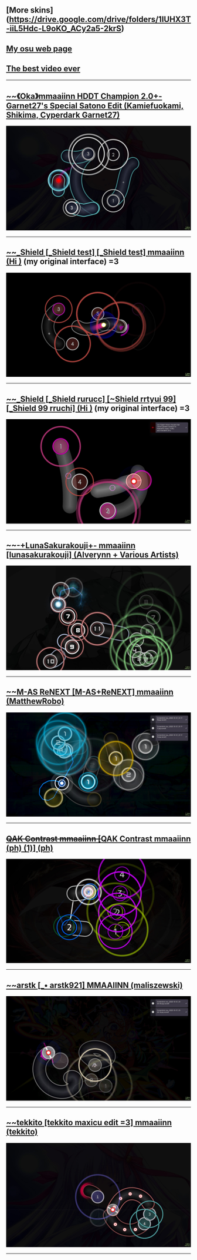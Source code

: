 </p>

## [More skins] (https://drive.google.com/drive/folders/1IUHX3T-iiL5Hdc-L9oKO_ACy2a5-2krS)
## [My osu web page](https://osu.ppy.sh/users/12096299)
## [The best video ever](https://www.tiktok.com/@danbaker634/video/7523722854408506655?is_from_webapp=1&sender_device=pc)
---

## [~~《Oka》mmaaiinn HDDT Champion 2.0+-Garnet27's Special Satono Edit (Kamiefuokami, Shikima, Cyperdark Garnet27)](https://drive.google.com/file/d/1xmU-m49LhRdws7Wkw6M0eDTyqN7L6GfW/view?usp=drive_link)

<p align="center">
    <img src="https://github.com/hahahihihehehe/5mi5_maxicu_osu_skins/blob/main/osu_2025-10-07_10-29-55.jpg" alt="HDDT/DT/AR=11">
  </a>
</p>

---

## [~~_Shield [_Shield test] [_Shield test] mmaaiinn (Hi )](https://drive.google.com/file/d/1cSYh6oZ_6P2HFAsPDVNc04PyUkpB7Fx3/view?usp=drive_link) (my original interface) =3

<p align="center">
    <img src="https://github.com/hahahihihehehe/5mi5_maxicu_osu_skins/blob/main/osu_2025-10-07_10-09-49.jpg" alt="HD/NM">
  </a>
</p>

---

## [~~_Shield [_Shield rurucc] [~Shield rrtyui 99] [_Shield 99 rruchi] (Hi )](https://drive.google.com/file/d/1aoq5U_JJTJVyDS7jyWp2Qd0cZ84zjT3E/view?usp=drive_link) (my original interface) =3

<p align="center">
    <img src="https://github.com/hahahihihehehe/5mi5_maxicu_osu_skins/blob/main/osu_2025-10-07_10-13-43.jpg" alt="HD">
  </a>
</p>

---
## [~~-+LunaSakurakouji+- mmaaiinn [lunasakurakouji] (Alverynn + Various Artists)](https://drive.google.com/file/d/1e76XrcQ_NgmpQ8kEPvXVYeV4IO8AG3g5/view?usp=drive_link)

<p align="center">
    <img src="https://github.com/hahahihihehehe/5mi5_maxicu_osu_skins/blob/main/osu_2025-10-07_10-15-15.jpg" alt="EZ/NM">
  </a>
</p>

---

## [~~M-AS ReNEXT [M-AS+ReNEXT] mmaaiinn (MatthewRobo)](https://drive.google.com/file/d/1klI6F-TiPo0tpDmq9ck2eAC901amUQIZ/view?usp=drive_link)

<p align="center">
    <img src="https://github.com/hahahihihehehe/5mi5_maxicu_osu_skins/blob/main/osu_2025-10-07_10-17-20.jpg" alt="EZ+HD/AR=0+HD">
  </a>
</p>

---

## [~~QAK Contrast mmaaiinn [~~QAK Contrast mmaaiinn (ph) (1)] (ph)](https://drive.google.com/file/d/1KICTMMBnpGLGwHGkzapDxVvuSXAB2P6z/view?usp=drive_link)

<p align="center">
    <img src="https://github.com/hahahihihehehe/5mi5_maxicu_osu_skins/blob/main/osu_2025-10-07_10-19-29.jpg" alt="EZ/AR<=0(*-10)">
  </a>
</p>

---

## [~~arstk [_• arstk921] MMAAIINN (maliszewski)](https://drive.google.com/file/d/1Fw6ip-Oc21NRgkKdQkr8PvF_0wl4DPsx/view?usp=drive_link)

<p align="center">
    <img src="https://github.com/hahahihihehehe/5mi5_maxicu_osu_skins/blob/main/osu_2025-10-07_10-22-24.jpg" alt="NM/HD">
  </a>
</p>

---

## [~~tekkito [tekkito maxicu edit =3] mmaaiinn (tekkito)](https://drive.google.com/file/d/1HTbrmSJf_mFcp6Cs8PB52D6eZ3vi6-v_/view?usp=drive_link)

<p align="center">
    <img src="https://github.com/hahahihihehehe/5mi5_maxicu_osu_skins/blob/main/osu_2025-10-07_10-29-10.jpg" alt="NM/HD">
  </a>
</p>

---

